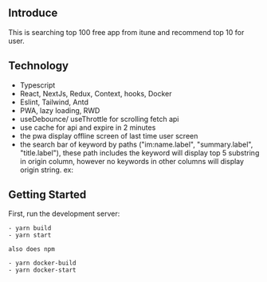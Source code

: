 ## Introduce

This is searching top 100 free app from itune and recommend top 10 for user.

## Technology

- Typescript
- React, NextJs, Redux, Context, hooks, Docker
- Eslint, Tailwind, Antd
- PWA, lazy loading, RWD
- useDebounce/ useThrottle for scrolling fetch api
- use cache for api and expire in 2 minutes
- the pwa display offline screen of last time user screen
- the search bar of keyword by paths ("im:name.label", "summary.label", "title.label"), these path includes the keyword will display top 5 substring in origin column, however no keywords in other columns will display origin string.
  ex:

## Getting Started

First, run the development server:

```local
- yarn build
- yarn start

also does npm
```

```docker
- yarn docker-build
- yarn docker-start

```
